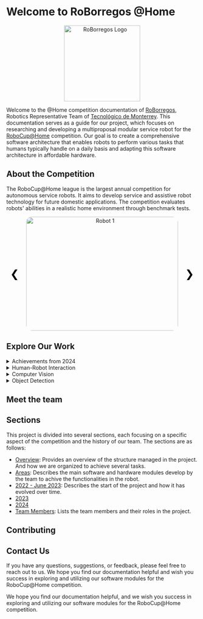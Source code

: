 # Welcome to RoBorregos @Home

<script src="https://kit.fontawesome.com/db131c0a32.js" crossorigin="anonymous"></script>

<p align="center">
  <img src="/assets/logo.png" alt="RoBorregos Logo" width="200">
</p>

Welcome to the @Home competition documentation of [RoBorregos](https://roborregos.com), Robotics Representative Team of [Tecnológico de Monterrey](https://tec.mx). This documentation serves as a guide for our project, which focuses on researching and developing a multiproposal modular service robot for the [RoboCup@Home](https://athome.robocup.org/) competition. Our goal is to create a comprehensive software architecture that enables robots to perform various tasks that humans typically handle on a daily basis and adapting this software architecture in affordable hardware.

## About the Competition

The RoboCup@Home league is the largest annual competition for autonomous service robots. It aims to develop service and assistive robot technology for future domestic applications. The competition evaluates robots' abilities in a realistic home environment through benchmark tests.

<div id="carousel" class="carousel">
  <div class="carousel-item active">
    <img src="https://external-content.duckduckgo.com/iu/?u=https%3A%2F%2Fwallpaperset.com%2Fw%2Ffull%2F0%2Fd%2F5%2F183330.jpg&f=1&nofb=1&ipt=50ba9a4d1fae901a5f70f24a8b9b1e05611da1d973bd6745e9815a58b122e7d2&ipo=images" alt="Robot 1">
  </div>
  <div class="carousel-item">
    <img src="https://external-content.duckduckgo.com/iu/?u=https%3A%2F%2Fwww.pixelstalk.net%2Fwp-content%2Fuploads%2F2016%2F07%2FBackground-Beautiful-Nature-Images-HD.jpg&f=1&nofb=1&ipt=29b016f3f0afdd1949670fdc8822d2c4443c7ba7217b2f4aa958c44cd1408224&ipo=images" alt="Robot 2">
  </div>
  <div class="carousel-item">
    <img src="https://external-content.duckduckgo.com/iu/?u=https%3A%2F%2Fwallpapertag.com%2Fwallpaper%2Ffull%2Fd%2F3%2Fc%2F968676-hi-res-background-images-2651x1813-retina.jpg&f=1&nofb=1&ipt=15b5fc8c260d4a408095a68eb30e4d555e97365461d15fda33046747699d3da2&ipo=images" alt="Robot 3">
  </div>
  <a class="carousel-control-prev" onclick="prevSlide()">&#10094;</a>
  <a class="carousel-control-next" onclick="nextSlide()">&#10095;</a>
</div>

<style>
.carousel {
  position: relative;
  max-width: 100%;
  margin: auto;
  overflow: hidden;
}

.carousel-item {
  display: none;
  text-align: center;
}

.carousel-item.active {
  display: block;
}

.carousel img {
  width: 400px;
  height: 300px; 
  object-fit: cover; 
  border-radius: 15px; 
}

.carousel-control-prev, .carousel-control-next {
  position: absolute;
  top: 50%;
  transform: translateY(-50%);
  font-size: 2em;
  color: black;
  cursor: pointer;
  user-select: none;
}

.carousel-control-prev {
  left: 10px;
}

.carousel-control-next {
  right: 10px;
}
</style>

<script>
let currentSlide = 0;
const slides = document.querySelectorAll('.carousel-item');

function showSlide(index) {
  slides[currentSlide].classList.remove('active');
  currentSlide = (index + slides.length) % slides.length;
  slides[currentSlide].classList.add('active');
}

function nextSlide() {
  showSlide(currentSlide + 1);
}

function prevSlide() {
  showSlide(currentSlide - 1);
}

document.addEventListener('DOMContentLoaded', () => {
  showSlide(currentSlide);
});
</script>

## Explore Our Work

<details>
  <summary>Achievements from 2024</summary>
  <ul>
    <li><a href="docs/2024/index.md">Achievements from 2024</a></li>
  </ul>
</details>

<details>
  <summary>Human-Robot Interaction</summary>
  <ul>
    <li><a href="docs/2023/Human%20Robot%20Interaction/index.md">Human-Robot Interaction</a></li>
  </ul>
</details>

<details>
  <summary>Computer Vision</summary>
  <ul>
    <li><a href="docs/2022%20-%20Jun%202023/Computer%20Vision/index.md">Computer Vision</a></li>
  </ul>
</details>

<details>
  <summary>Object Detection</summary>
  <ul>
    <li><a href="docs/2022%20-%20Jun%202023/Computer%20Vision/Object%20Detection/index.md">Object Detection</a></li>
  </ul>
</details>

## Meet the team

## Sections

This project is divided into several sections, each focusing on a specific aspect of the competition and the history of our team. The sections are as follows:

- [Overview](/Overview): Provides an overview of the structure managed in the project. And how we are organized to achieve several tasks.
- [Areas](/Areas): Describes the main software and hardware modules develop by the team to achive the functionalities in the robot.
- [2022 - June 2023](/2022%20-%20Jun%202023): Describes the start of the project and how it has evolved over time.
- [2023](/2023)
- [2024](/2024)
- [Team Members](/Team): Lists the team members and their roles in the project.

## Contributing

## Contact Us

If you have any questions, suggestions, or feedback, please feel free to reach out to us. We hope you find our documentation helpful and wish you success in exploring and utilizing our software modules for the RoboCup@Home competition.

<div class="social-icons">
  <a href="https://www.facebook.com/roborregos" target="_blank"><i class="fab fa-facebook"></i></a>
  <i class="fa-brands fa-facebook"></i>
  <a href="https://twitter.com/roborregos" target="_blank"><i class="fab fa-twitter"></i></a>
  <a href="https://www.instagram.com/roborregos" target="_blank"><i class="fab fa-instagram"></i></a>
  <a href="https://www.linkedin.com/company/roborregos" target="_blank"><i class="fab fa-linkedin"></i></a>
</div>

We hope you find our documentation helpful, and we wish you success in exploring and utilizing our software modules for the RoboCup@Home competition.
